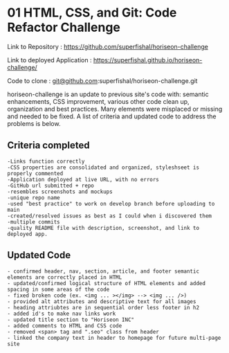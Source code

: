 # 01 HTML, CSS, and Git: Code Refactor Challenge

Link to Repository : https://github.com/superfishal/horiseon-challenge

Link to deployed Application : https://superfishal.github.io/horiseon-challenge/

Code to clone : git@github.com:superfishal/horiseon-challenge.git

horiseon-challenge is an update to previous site's code with: semantic enhancements, CSS improvement, various other code clean up, organization and best practices.  Many elements were misplaced or missing and needed to be fixed.  A list of criteria and updated code to address the problems is below.

## Criteria completed

```
-Links function correctly
-CSS properties are consolidated and organized, styleshseet is properly commented
-Application deployed at live URL, with no errors 
-GitHub url submitted + repo
-resembles screenshots and mockups
-unique repo name
-used "best practice" to work on develop branch before uploading to main
-created/resolved issues as best as I could when i discovered them
-multiple commits
-quality README file with description, screenshot, and link to deployed app.
```

## Updated Code ## 

```
- confirmed header, nav, section, article, and footer semantic elements are correctly placed in HTML
- updated/confirmed logical structure of HTML elements and added spacing in some areas of the code
- fixed broken code (ex. <img ... ></img> --> <img ... />)
- provided alt attributes and descriptive text for all images
- heading attriubtes are in sequential order less footer in h2
- added id's to make nav links work
- updated title section to "Horiseon INC"
- added comments to HTML and CSS code 
- removed <span> tag and ".seo" class from header
- linked the company text in header to homepage for future multi-page site
